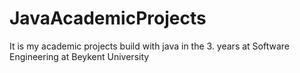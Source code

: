 # JavaAcademicProjects
It is my academic projects build with java in the 3. years at Software Engineering at Beykent University
